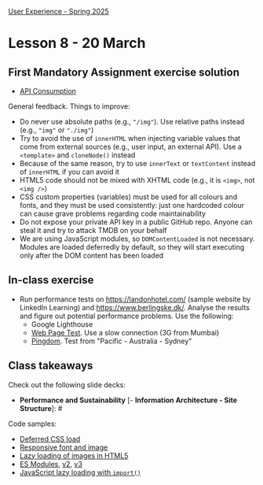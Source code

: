 [User Experience - Spring 2025](https://github.com/arturomorarioja-kea/WD_UX_F25/blob/main/README.md)

# Lesson 8 - 20 March

[--> hang Lisa Maria Martin's audit xls in Teams]: #

## First Mandatory Assignment exercise solution
- [API Consumption](https://github.com/arturomorarioja/js_tmdb)

General feedback. Things to improve:
- Do never use absolute paths (e.g., `"/img"`). Use relative paths instead (e.g., `"img"` or `"./img"`)
- Try to avoid the use of `innerHTML` when injecting variable values that come from external sources (e.g., user input, an external API). Use a `<template>` and `cloneNode()` instead
- Because of the same reason, try to use `innerText` or `textContent` instead of `innerHTML` if you can avoid it
- HTML5 code should not be mixed with XHTML code (e.g., it is `<img>`, not `<img />`)
- CSS custom properties (variables) must be used for all colours and fonts, and they must be used consistently: just one hardcoded colour can cause grave problems regarding code maintainability
- Do not expose your private API key in a public GitHub repo. Anyone can steal it and try to attack TMDB on your behalf
- We are using JavaScript modules, so `DOMContentLoaded` is not necessary. Modules are loaded deferredly by default, so they will start executing only after the DOM content has been loaded

## In-class exercise
- Run performance tests on https://landonhotel.com/ (sample website by LinkedIn Learning) and https://www.berlingske.dk/. Analyse the results and figure out potential performance problems. Use the following:
  - Google Lighthouse
  - [Web Page Test](https://www.webpagetest.org/). Use a slow connection (3G from Mumbai)
  - [Pingdom](https://tools.pingdom.com/). Test from "Pacific - Australia - Sydney"

## Class takeaways
Check out the following slide decks:
- **Performance and Sustainability**
[- **Information Architecture - Site Structure**]: #

Code samples:
- [Deferred CSS load](https://github.com/arturomorarioja/css3_deferred)
- [Responsive font and image](https://codepen.io/arturomorarioja/pen/MWzpJjG)
- [Lazy loading of images in HTML5](https://github.com/arturomorarioja/html5_lazy_loading)
- [ES Modules](https://github.com/arturomorarioja/js_modules), [v2](https://github.com/arturomorarioja/js_modules_v2), [v3](https://github.com/arturomorarioja/js_modules_v3)
- [JavaScript lazy loading with `import()`](https://github.com/arturomorarioja/js_import)

[## Homework]: #

[### Information Architecture]: #
[Create a sitemap for a popular website of your choice (not one with too many information levels, though). Use the sitemap format that you think more appropriate.]: #
[Work in groups of 4.]: #
[Send me a pdf file with your sitemap on Teams, so that next week we can discuss your work]: #

[### Performance and Sustainability]: #
[Run performance tests on your own websites. Find performance errors and fix them.]: #

[### Food Repo]: #
[Next week we are adding another API, this one internal, for user and favourites management. Find it here(https://github.com/arturomorarioja/food_repo_users_api_v2) and check out its endpoint and installation explanations at `README.md`]: #
